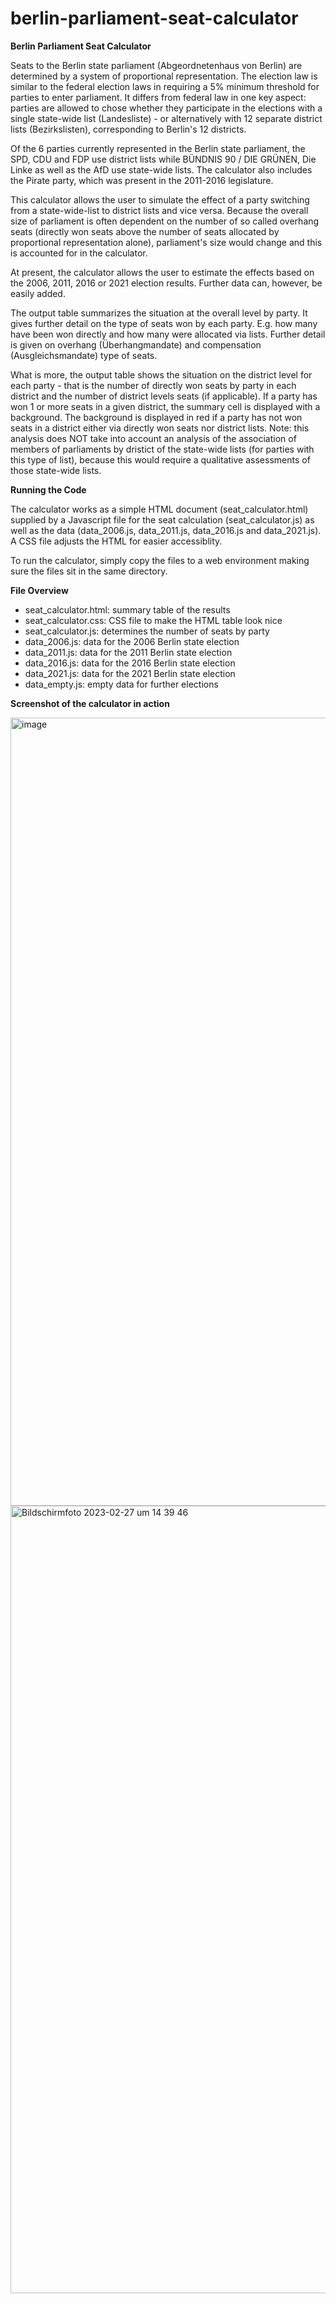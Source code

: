 # berlin-parliament-seat-calculator
<strong>Berlin Parliament Seat Calculator</strong>

Seats to the Berlin state parliament (Abgeordnetenhaus von Berlin) are determined by a system of proportional representation. The election law is similar to the federal election laws in requiring a 5% minimum threshold for parties to enter parliament. It differs from federal law in one key aspect: parties are allowed to chose whether they participate in the elections with a single state-wide list (Landesliste) - or alternatively with 12 separate district lists (Bezirkslisten), corresponding to Berlin's 12 districts.

Of the 6 parties currently represented in the Berlin state parliament, the SPD, CDU and FDP use district lists while BÜNDNIS 90 / DIE GRÜNEN, Die Linke as well as the AfD use state-wide lists. The calculator also includes the Pirate party, which was present in the 2011-2016 legislature.

This calculator allows the user to simulate the effect of a party switching from a state-wide-list to district lists and vice versa. Because the overall size of parliament is often dependent on the number of so called overhang seats (directly won seats above the number of seats allocated by proportional representation alone), parliament's size would change and this is accounted for in the calculator.

At present, the calculator allows the user to estimate the effects based on the 2006, 2011, 2016 or 2021 election results. Further data can, however, be easily added. 

The output table summarizes the situation at the overall level by party. It gives further detail on the type of seats won by each party. E.g. how many have been won directly and how many were allocated via lists. Further detail is given on overhang (Überhangmandate) and compensation (Ausgleichsmandate) type of seats. 

What is more, the output table shows the situation on the district level for each party - that is the number of directly won seats by party in each district and the number of district levels seats (if applicable). If a party has won 1 or more seats in a given district, the summary cell is displayed with a background. The background is displayed in red if a party has not won seats in a district either via directly won seats nor district lists. Note: this analysis does NOT take into account an analysis of the association of members of parliaments by dristict of the state-wide lists (for parties with this type of list), because this would require a qualitative assessments of those state-wide lists.

<strong>Running the Code</strong>

The calculator works as a simple HTML document (seat_calculator.html) supplied by a Javascript file for the seat calculation (seat_calculator.js) as well as the data (data_2006.js, data_2011.js, data_2016.js and data_2021.js). A CSS file adjusts the HTML for easier accessiblity. 

To run the calculator, simply copy the files to a web environment making sure the files sit in the same directory.

<strong>File Overview</strong>
<ul>
<li>seat_calculator.html: summary table of the results</li>
<li>seat_calculator.css: CSS file to make the HTML table look nice</li>
<li>seat_calculator.js: determines the number of seats by party</li>
<li>data_2006.js: data for the 2006 Berlin state election</li>
<li>data_2011.js: data for the 2011 Berlin state election</li>
<li>data_2016.js: data for the 2016 Berlin state election</li>
<li>data_2021.js: data for the 2021 Berlin state election</li>
<li>data_empty.js: empty data for further elections</li>
</ul>
<strong>Screenshot of the calculator in action</strong>

<img width="1261" alt="image" src="https://user-images.githubusercontent.com/3532451/214544128-e2d70fa8-9bc5-4707-8e89-f727bf7c77e5.png"><img width="1260" alt="Bildschirmfoto 2023-02-27 um 14 39 46" src="https://user-images.githubusercontent.com/3532451/221578891-2ce848fc-015a-4992-8267-38fb2d9ac804.png">
